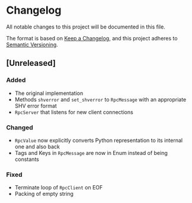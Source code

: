 # Changelog
All notable changes to this project will be documented in this file.

The format is based on [Keep a Changelog](https://keepachangelog.com/en/1.0.0/),
and this project adheres to [Semantic Versioning](https://semver.org/spec/v2.0.0.html).

## [Unreleased]
### Added
- The original implementation
- Methods `shverror` and `set_shverror` to `RpcMessage` with an appropriate SHV
  error format
- `RpcServer` that listens for new client connections

### Changed
- `RpcValue` now explicitly converts Python representation to its internal one
  and also back
- Tags and Keys in `RpcMessage` are now in Enum instead of being constants

### Fixed
- Terminate loop of `RpcClient` on EOF
- Packing of empty string
